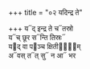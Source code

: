 +++
title = "०२ यदिन्द्र ते"

+++
य᳓द् इन्द्र ते च᳓तस्रो  
य᳓च् छूर स᳓न्ति तिस्रः᳓  
य᳓द् वा प᳓ञ्च क्षितीना᳐᳓म्  
अ᳓वस् त᳓त् सु᳓ न आ᳓ भर